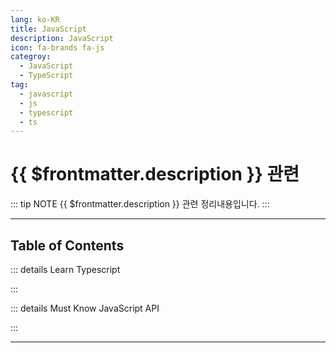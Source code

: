 ```yaml
---
lang: ko-KR
title: JavaScript
description: JavaScript
icon: fa-brands fa-js
categroy:
  - JavaScript
  - TypeScript
tag:
  - javascript
  - js
  - typescript
  - ts  
---
```


# {{ $frontmatter.description }} 관련

::: tip NOTE
{{ $frontmatter.description }} 관련 정리내용입니다.
:::

<ShieldsGroup logos="youtube,nodedotjs,nextdotjs,vuedotjs,react,reactrouter,reactquery"/>

---

## Table of Contents

::: details Learn Typescript

<ToCLocal basePath="/js/learn-ts" />

:::

::: details Must Know JavaScript API

<ToCLocal basePath="/js/must-know-javascript-api" />

:::

---

<TagLinks />